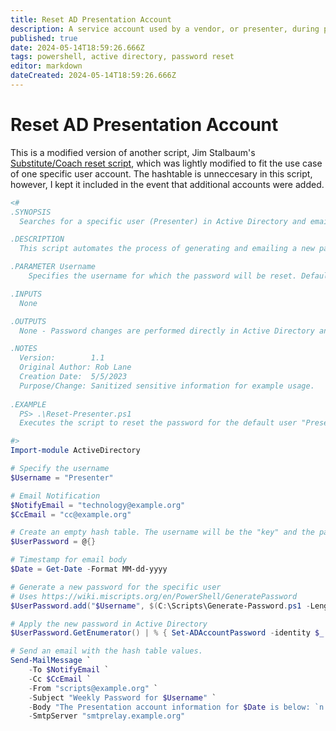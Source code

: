 ```yaml
---
title: Reset AD Presentation Account
description: A service account used by a vendor, or presenter, during professional development days. This account is used frequently enough that we felt resetting the password weekly was a wise idea. 
published: true
date: 2024-05-14T18:59:26.666Z
tags: powershell, active directory, password reset
editor: markdown
dateCreated: 2024-05-14T18:59:26.666Z
---
```


# Reset AD Presentation Account
This is a modified version of another script, Jim Stalbaum's  [Substitute/Coach reset script](/PowerShell/CoachADPasswordReset), which was lightly modified to fit the use case of one specific user account. The hashtable is unneccesary in this script, however, I kept it included in the event that additional accounts were added. 
```powershell
<#
.SYNOPSIS
  Searches for a specific user (Presenter) in Active Directory and emails a uniquely generated password.

.DESCRIPTION
  This script automates the process of generating and emailing a new password for a specified user account. It can be adapted for other service accounts in the future.

.PARAMETER Username
    Specifies the username for which the password will be reset. Default is set to "Presenter".

.INPUTS
  None

.OUTPUTS
  None - Password changes are performed directly in Active Directory and confirmation emails are sent to specified addresses.

.NOTES
  Version:        1.1
  Original Author: Rob Lane
  Creation Date:  5/5/2023
  Purpose/Change: Sanitized sensitive information for example usage.
  
.EXAMPLE
  PS> .\Reset-Presenter.ps1
  Executes the script to reset the password for the default user "Presenter".

#>
Import-module ActiveDirectory

# Specify the username
$Username = "Presenter"

# Email Notification
$NotifyEmail = "technology@example.org"
$CcEmail = "cc@example.org"

# Create an empty hash table. The username will be the "key" and the password the "value"
$UserPassword = @{}

# Timestamp for email body
$Date = Get-Date -Format MM-dd-yyyy

# Generate a new password for the specific user
# Uses https://wiki.miscripts.org/en/PowerShell/GeneratePassword
$UserPassword.add("$Username", $(C:\Scripts\Generate-Password.ps1 -Length 12 -AlphaNumeric))

# Apply the new password in Active Directory
$UserPassword.GetEnumerator() | % { Set-ADAccountPassword -identity $_.key -Reset -NewPassword (ConvertTo-SecureString -AsPlainText "$($_.value)" -Force)}

# Send an email with the hash table values. 
Send-MailMessage `
    -To $NotifyEmail `
    -Cc $CcEmail `
    -From "scripts@example.org" `
    -Subject "Weekly Password for $Username" `
    -Body "The Presentation account information for $Date is below: `n $($UserPassword.GetEnumerator() | Sort name | Out-String)" `
    -SmtpServer "smtprelay.example.org"